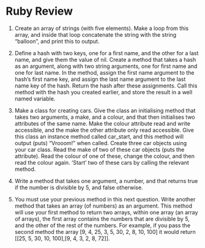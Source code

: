 # Ruby Review

1. Create an array of strings (with five elements). Make a loop from this array, and inside that loop concatenate the string with the string “balloon”, and print this to output.

2. Define a hash with two keys, one for a first name, and the other for a last name, and give them the value of nil. Create a method that takes a hash as an argument, along with two string arguments, one for first name and one for last name. In the method, assign the first name argument to the hash’s first name key, and assign the last name argument to the last name key of the hash. Return the hash after these assignments. Call this method with the hash you created earlier, and store the result in a well named variable.

3. Make a class for creating cars. Give the class an initialising method that takes two arguments, a make, and a colour, and that then initialises two attributes of the same name. Make the colour attribute read and write accessible, and the make the other attribute only read accessible. Give this class an instance method called car_start, and this method will output (puts) “Vrooom!” when called. Create three car objects using your car class. Read the make of two of these car objects (puts the attribute). Read the colour of one of these, change the colour, and then read the colour again. ‘Start’ two of these cars by calling the relevant method.

4. Write a method that takes one argument, a number, and that returns true if the number is divisible by 5, and false otherwise.

5. You must use your previous method in this next question. Write another method that takes an array (of numbers) as an argument. This method will use your first method to return two arrays, within one array (an array of arrays), the first array contains the numbers that are divisible by 5, and the other of the rest of the numbers. For example, if you pass the second method the array [9, 4, 25, 3, 5, 30, 2, 8, 10, 100] it would return [[25, 5, 30, 10, 100],[9, 4, 3, 2, 8, 72]].